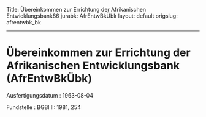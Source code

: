 Title: Übereinkommen zur Errichtung der Afrikanischen Entwicklungsbank86
jurabk: AfrEntwBkÜbk
layout: default
origslug: afrentwbk_bk


---

# Übereinkommen zur Errichtung der Afrikanischen Entwicklungsbank (AfrEntwBkÜbk)

Ausfertigungsdatum
:   1963-08-04

Fundstelle
:   BGBl II: 1981, 254

